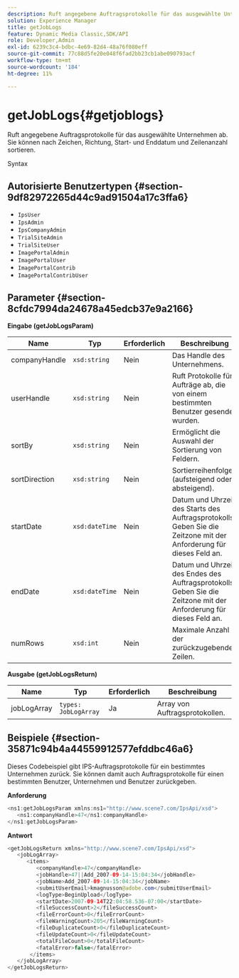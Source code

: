 ```yaml
---
description: Ruft angegebene Auftragsprotokolle für das ausgewählte Unternehmen ab. Sie können nach Zeichen, Richtung, Start- und Enddatum und Zeilenanzahl sortieren.
solution: Experience Manager
title: getJobLogs
feature: Dynamic Media Classic,SDK/API
role: Developer,Admin
exl-id: 6239c3c4-bdbc-4e69-82d4-48a76f080eff
source-git-commit: 77c88d5fe20e048f6fad2bb23cb1abe090793acf
workflow-type: tm+mt
source-wordcount: '184'
ht-degree: 11%

---
```


# getJobLogs{#getjoblogs}

Ruft angegebene Auftragsprotokolle für das ausgewählte Unternehmen ab. Sie können nach Zeichen, Richtung, Start- und Enddatum und Zeilenanzahl sortieren.

Syntax

## Autorisierte Benutzertypen {#section-9df82972265d44c9ad91504a17c3ffa6}

* `IpsUser`
* `IpsAdmin`
* `IpsCompanyAdmin`
* `TrialSiteAdmin`
* `TrialSiteUser`
* `ImagePortalAdmin`
* `ImagePortalUser`
* `ImagePortalContrib`
* `ImagePortalContribUser`

## Parameter {#section-8cfdc7994da24678a45edcb37e9a2166}

**Eingabe (getJobLogsParam)**

| Name | Typ | Erforderlich | Beschreibung |
|---|---|---|---|
| companyHandle | `xsd:string` | Nein | Das Handle des Unternehmens. |
| userHandle | `xsd:string` | Nein | Ruft Protokolle für Aufträge ab, die von einem bestimmten Benutzer gesendet wurden. |
| sortBy | `xsd:string` | Nein | Ermöglicht die Auswahl der Sortierung von Feldern. |
| sortDirection | `xsd:string` | Nein | Sortierreihenfolge (aufsteigend oder absteigend). |
| startDate | `xsd:dateTime` | Nein | Datum und Uhrzeit des Starts des Auftragsprotokolls. Geben Sie die Zeitzone mit der Anforderung für dieses Feld an. |
| endDate | `xsd:dateTime` | Nein | Datum und Uhrzeit des Endes des Auftragsprotokolls. Geben Sie die Zeitzone mit der Anforderung für dieses Feld an. |
| numRows | `xsd:int` | Nein | Maximale Anzahl der zurückzugebenden Zeilen. |

**Ausgabe (getJobLogsReturn)**

| Name | Typ | Erforderlich | Beschreibung |
|---|---|---|---|
| jobLogArray | `types: JobLogArray` | Ja | Array von Auftragsprotokollen. |

## Beispiele {#section-35871c94b4a44559912577efddbc46a6}

Dieses Codebeispiel gibt IPS-Auftragsprotokolle für ein bestimmtes Unternehmen zurück. Sie können damit auch Auftragsprotokolle für einen bestimmten Benutzer, Unternehmen und Benutzer zurückgeben.

**Anforderung**

```java
<ns1:getJobLogsParam xmlns:ns1="http://www.scene7.com/IpsApi/xsd">
   <ns1:companyHandle>47</ns1:companyHandle>
</ns1:getJobLogsParam>
```

**Antwort**

```java
<getJobLogsReturn xmlns="http://www.scene7.com/IpsApi/xsd">
   <jobLogArray>
      <items>
         <companyHandle>47</companyHandle>
         <jobHandle>47||Add_2007-09-14-15:04:34</jobHandle>
         <jobName>Add_2007-09-14-15:04:34</jobName>
         <submitUserEmail>kmagnusson@adobe.com</submitUserEmail>
         <logType>BeginUpload</logType>
         <startDate>2007-09-14T22:04:58.536-07:00</startDate>
         <fileSuccessCount>2</fileSuccessCount>
         <fileErrorCount>0</fileErrorCount>
         <fileWarningCount>205</fileWarningCount>
         <fileDuplicateCount>0</fileDuplicateCount>
         <fileUpdateCount>0</fileUpdateCount>
         <totalFileCount>0</totalFileCount>
         <fatalError>false</fatalError>
       </items>
   </jobLogArray>
</getJobLogsReturn>
```
